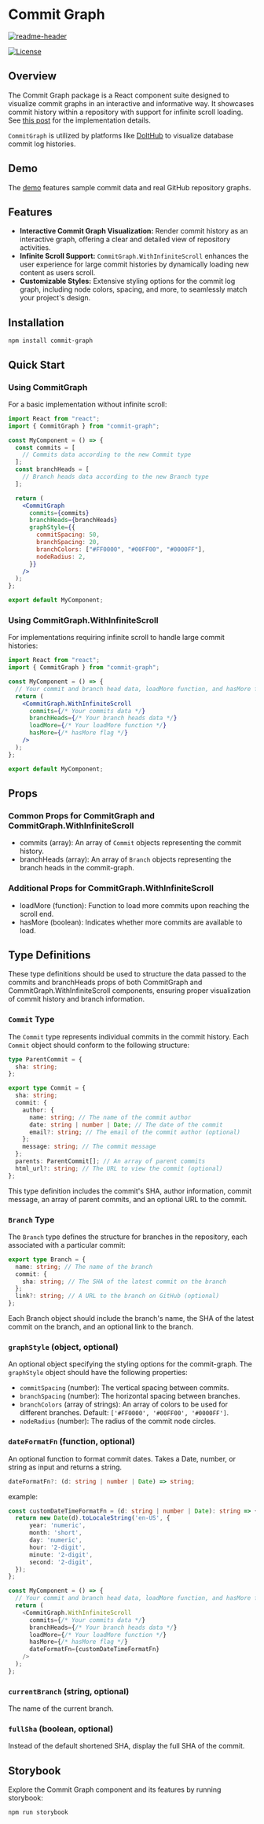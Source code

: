# Commit Graph

[![readme-header](https://github.com/liuliu-dev/CommitGraph/blob/main/graph.gif)](https://liuliu-dev.github.io/CommitGraph/)

[![License](https://img.shields.io/badge/License-MIT-blue.svg)](https://opensource.org/licenses/MIT)

## Overview

The Commit Graph package is a React component suite designed to visualize commit graphs in an interactive and informative way. It showcases commit history within a repository with support for infinite scroll loading. See [this post](https://www.dolthub.com/blog/2024-08-07-drawing-a-commit-graph/) for the implementation details.

`CommitGraph` is utilized by platforms like [DoltHub](https://www.dolthub.com) to visualize database commit log histories.

## Demo

The [demo](https://liuliu-dev.github.io/CommitGraph/) features sample commit data and real GitHub repository graphs.

## Features

- **Interactive Commit Graph Visualization:** Render commit history as an interactive graph, offering a clear and detailed view of repository activities.
- **Infinite Scroll Support:** `CommitGraph.WithInfiniteScroll` enhances the user experience for large commit histories by dynamically loading new content as users scroll.
- **Customizable Styles:** Extensive styling options for the commit log graph, including node colors, spacing, and more, to seamlessly match your project's design.

## Installation

```shell
npm install commit-graph
```

## Quick Start

### Using CommitGraph

For a basic implementation without infinite scroll:

```jsx
import React from "react";
import { CommitGraph } from "commit-graph";

const MyComponent = () => {
  const commits = [
    // Commits data according to the new Commit type
  ];
  const branchHeads = [
    // Branch heads data according to the new Branch type
  ];

  return (
    <CommitGraph
      commits={commits}
      branchHeads={branchHeads}
      graphStyle={{
        commitSpacing: 50,
        branchSpacing: 20,
        branchColors: ["#FF0000", "#00FF00", "#0000FF"],
        nodeRadius: 2,
      }}
    />
  );
};

export default MyComponent;
```

### Using CommitGraph.WithInfiniteScroll

For implementations requiring infinite scroll to handle large commit histories:

```jsx
import React from "react";
import { CommitGraph } from "commit-graph";

const MyComponent = () => {
  // Your commit and branch head data, loadMore function, and hasMore flag
  return (
    <CommitGraph.WithInfiniteScroll
      commits={/* Your commits data */}
      branchHeads={/* Your branch heads data */}
      loadMore={/* Your loadMore function */}
      hasMore={/* hasMore flag */}
    />
  );
};

export default MyComponent;
```

## Props

### Common Props for CommitGraph and CommitGraph.WithInfiniteScroll

- commits (array): An array of `Commit` objects representing the commit history.
- branchHeads (array): An array of `Branch` objects representing the branch heads in the commit-graph.

### Additional Props for CommitGraph.WithInfiniteScroll

- loadMore (function): Function to load more commits upon reaching the scroll end.
- hasMore (boolean): Indicates whether more commits are available to load.

## Type Definitions

These type definitions should be used to structure the data passed to the commits and branchHeads props of both CommitGraph and CommitGraph.WithInfiniteScroll components, ensuring proper visualization of commit history and branch information.

### `Commit` Type

The `Commit` type represents individual commits in the commit history. Each `Commit` object should conform to the following structure:

```typescript
type ParentCommit = {
  sha: string;
};

export type Commit = {
  sha: string;
  commit: {
    author: {
      name: string; // The name of the commit author
      date: string | number | Date; // The date of the commit
      email?: string; // The email of the commit author (optional)
    };
    message: string; // The commit message
  };
  parents: ParentCommit[]; // An array of parent commits
  html_url?: string; // The URL to view the commit (optional)
};
```

This type definition includes the commit's SHA, author information, commit message, an array of parent commits, and an optional URL to the commit.

### `Branch` Type

The `Branch` type defines the structure for branches in the repository, each associated with a particular commit:

```typescript
export type Branch = {
  name: string; // The name of the branch
  commit: {
    sha: string; // The SHA of the latest commit on the branch
  };
  link?: string; // A URL to the branch on GitHub (optional)
};
```

Each Branch object should include the branch's name, the SHA of the latest commit on the branch, and an optional link to the branch.

### `graphStyle` (object, optional)

An optional object specifying the styling options for the commit-graph. The `graphStyle` object should have the following properties:

- `commitSpacing` (number): The vertical spacing between commits.
- `branchSpacing` (number): The horizontal spacing between branches.
- `branchColors` (array of strings): An array of colors to be used for different branches. Default: `['#FF0000', '#00FF00', '#0000FF']`.
- `nodeRadius` (number): The radius of the commit node circles.

### `dateFormatFn` (function, optional)

An optional function to format commit dates. Takes a Date, number, or string as input and returns a string.

```typescript
dateFormatFn?: (d: string | number | Date) => string;
```

example:

```typescript
const customDateTimeFormatFn = (d: string | number | Date): string => {
  return new Date(d).toLocaleString('en-US', {
      year: 'numeric',
      month: 'short',
      day: 'numeric',
      hour: '2-digit',
      minute: '2-digit',
      second: '2-digit',
  });
};

const MyComponent = () => {
  // Your commit and branch head data, loadMore function, and hasMore flag
  return (
    <CommitGraph.WithInfiniteScroll
      commits={/* Your commits data */}
      branchHeads={/* Your branch heads data */}
      loadMore={/* Your loadMore function */}
      hasMore={/* hasMore flag */}
      dateFormatFn={customDateTimeFormatFn}
    />
  );
};

```

### `currentBranch` (string, optional)

The name of the current branch.

### `fullSha` (boolean, optional)

Instead of the default shortened SHA, display the full SHA of the commit.

## Storybook

Explore the Commit Graph component and its features by running storybook:

```shell
npm run storybook
```
